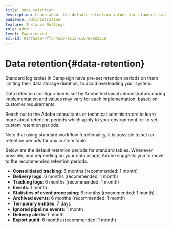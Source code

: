 ```yaml
---
title: Data retention
description: Learn about the default retention values for standard tables
audience: administration
feature: Instance Settings
role: Admin
level: Experienced
exl-id: 01cfa2a0-4ff5-4520-a515-11676de82528
---
```

# Data retention{#data-retention}

Standard log tables in Campaign have pre-set retention periods on them limiting their data storage duration, to avoid overloading your system.

Data retention configuration is set by Adobe technical administrators during implementation and values may vary for each implementation, based on customer requirements.

Reach out to the Adobe consultants or technical administrators to learn more about retention periods which apply to your environment, or to set custom retention periods.

Note that using standard workflow functionality, it is possible to set up retention periods for any custom table.

Below are the default retention periods for standard tables. Whenever possible, and depending on your data usage, Adobe suggests you to move to the recommended retention periods.

* **Consolidated tracking**: 6 months (recommended: 1 month)
* **Delivery logs**: 6 months (recommended: 1 month)
* **Tracking logs**: 6 months (recommended: 1 month)
* **Events**: 1 month
* **Statistics of event processing**: 6 months (recommended: 1 month)
* **Archived events**: 6 months (recommended: 1 month)
* **Temporary entities**: 7 days
* **Ignored pipeline events**: 1 month
* **Delivery alerts**: 1 month
* **Export audit**: 6 months (recommended: 1 month)
